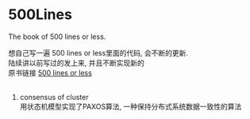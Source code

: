 # 500Lines

The book of 500 lines or less.

想自己写一遍 500 lines or less里面的代码, 会不断的更新.  
陆续讲以前写过的发上来, 并且不断实现新的  
原书链接 [500 lines or less](http://aosabook.org/en/index.html)  
<br />
1. consensus of cluster   
用状态机模型实现了PAXOS算法, 一种保持分布式系统数据一致性的算法  
